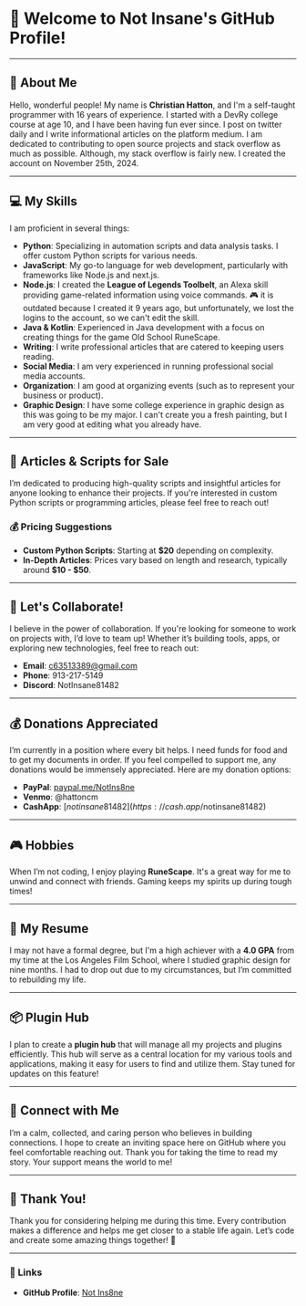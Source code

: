 # 👋 Welcome to **Not Insane's** GitHub Profile!

---

## 🌈 About Me
Hello, wonderful people! My name is **Christian Hatton**, and I'm a self-taught programmer with 16 years of experience. I started with a DevRy college course at age 10, and I have been having fun ever since. I post on twitter daily and I write informational articles on the platform medium. I am dedicated to contributing to open source projects and stack overflow as much as possible. Although, my stack overflow is fairly new. I created the account on November 25th, 2024.

---

## 💻 My Skills
I am proficient in several things:
- **Python**: Specializing in automation scripts and data analysis tasks. I offer custom Python scripts for various needs.
- **JavaScript**: My go-to language for web development, particularly with frameworks like Node.js and next.js.
- **Node.js**: I created the **League of Legends Toolbelt**, an Alexa skill providing game-related information using voice commands. 🎮 it is outdated because I created it 9 years ago, but unfortunately, we lost the logins to the account, so we can't edit the skill.
- **Java & Kotlin**: Experienced in Java development with a focus on creating things for the game Old School RuneScape.
- **Writing**: I write professional articles that are catered to keeping users reading.
- **Social Media**: I am very experienced in running professional social media accounts.
- **Organization**: I am good at organizing events (such as to represent your business or product).
- **Graphic Design**: I have some college experience in graphic design as this was going to be my major. I can't create you a fresh painting, but I am very good at editing what you already have.

---

## 📜 Articles & Scripts for Sale
I’m dedicated to producing high-quality scripts and insightful articles for anyone looking to enhance their projects. If you're interested in custom Python scripts or programming articles, please feel free to reach out!

### 💰 Pricing Suggestions
- **Custom Python Scripts**: Starting at **$20** depending on complexity.
- **In-Depth Articles**: Prices vary based on length and research, typically around **$10 - $50**.

---

## 🤝 Let's Collaborate!
I believe in the power of collaboration. If you're looking for someone to work on projects with, I’d love to team up! Whether it’s building tools, apps, or exploring new technologies, feel free to reach out:
- **Email**: [c63513389@gmail.com](mailto:c63513389@gmail.com)
- **Phone**: 913-217-5149
- **Discord**: NotInsane81482

---

## 💰 Donations Appreciated
I’m currently in a position where every bit helps. I need funds for food and to get my documents in order. If you feel compelled to support me, any donations would be immensely appreciated. Here are my donation options:
- **PayPal**: [paypal.me/NotIns8ne](https://paypal.me/NotIns8ne)
- **Venmo**: @hattoncm
- **CashApp**: [$notinsane81482](https://cash.app/$notinsane81482)

---

## 🎮 Hobbies
When I’m not coding, I enjoy playing **RuneScape**. It's a great way for me to unwind and connect with friends. Gaming keeps my spirits up during tough times!

---

## 📝 My Resume
I may not have a formal degree, but I'm a high achiever with a **4.0 GPA** from my time at the Los Angeles Film School, where I studied graphic design for nine months. I had to drop out due to my circumstances, but I’m committed to rebuilding my life.

---

## 📦 Plugin Hub
I plan to create a **plugin hub** that will manage all my projects and plugins efficiently. This hub will serve as a central location for my various tools and applications, making it easy for users to find and utilize them. Stay tuned for updates on this feature!

---

## 🤗 Connect with Me
I’m a calm, collected, and caring person who believes in building connections. I hope to create an inviting space here on GitHub where you feel comfortable reaching out. Thank you for taking the time to read my story. Your support means the world to me!

---

## 🌟 Thank You!
Thank you for considering helping me during this time. Every contribution makes a difference and helps me get closer to a stable life again. Let’s code and create some amazing things together! 🚀

---

### 📌 Links
- **GitHub Profile**: [Not Ins8ne](https://github.com/NotIns8ne)
